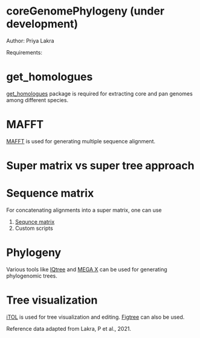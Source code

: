 # coreGenomePhylogeny (under development)

Author: Priya Lakra

Requirements: 

# get_homologues 

[get_homologues](http://eead-csic-compbio.github.io/get_homologues/manual/) package is required for extracting core and pan genomes among different species. 

# MAFFT 

[MAFFT](https://mafft.cbrc.jp/alignment/software/source.html) is used for generating multiple sequence alignment.

# Super matrix vs super tree approach 


# Sequence matrix 

For concatenating alignments into a super matrix, one can use 
1. [Sequnce matrix](http://www.ggvaidya.com/taxondna/) 
2. Custom scripts

# Phylogeny 

Various tools like [IQtree](http://www.iqtree.org) and [MEGA X](https://www.megasoftware.net) can be used for generating phylogenomic trees. 

# Tree visualization

[iTOL](https://itol.embl.de) is used for tree visualization and editing. [Figtree](http://tree.bio.ed.ac.uk/software/figtree/) can also be used. 


Reference data adapted from Lakra, P et al., 2021. 
